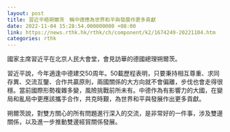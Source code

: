 ```yaml
---
layout: post
title: 習近平晤朔爾茨　稱中德應為世界和平與發展作更多貢獻
date: 2022-11-04 15:28:54.000000000 +08:00
link: https://news.rthk.hk/rthk/ch/component/k2/1674249-20221104.htm
categories: rthk
---
```


國家主席習近平在北京人民大會堂，會見訪華的德國總理朔爾茨。

習近平說，今年適逢中德建交50周年。50載歷程表明，只要秉持相互尊重、求同存異、交流互鑒、合作共贏原則，兩國關係的大方向就不會偏離，步伐也會走得很穩。當前國際形勢複雜多變，風險挑戰前所未有。中德作為有影響力的大國，在變局和亂局中更應該攜手合作，共克時艱，為世界和平與發展作出更多貢獻。

朔爾茨說，對雙方關心的所有問題進行深入的交流，是非常好的一件事，涉及雙邊關係，以及進一步推動雙邊經貿關係發展。
